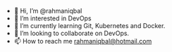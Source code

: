 - 👋 Hi, I’m @rahmaniqbal
- 👀 I’m interested in DevOps
- 🌱 I’m currently learning Git, Kubernetes and Docker.
- 💞️ I’m looking to collaborate on DevOps.
- 📫 How to reach me rahmaniqbal@hotmail.com

<!---
rahmaniqbal/rahmaniqbal is a ✨ special ✨ repository because its `README.md` (this file) appears on your GitHub profile.
You can click the Preview link to take a look at your changes.
--->
